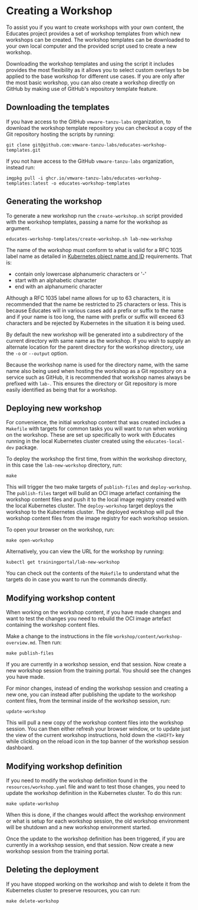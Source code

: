 Creating a Workshop
===================

To assist you if you want to create workshops with your own content, the Educates project provides a set of workshop templates from which new workshops can be created. The workshop templates can be downloaded to your own local computer and the provided script used to create a new workshop.

Downloading the workshop templates and using the script it includes provides the most flexibility as it allows you to select custom overlays to be applied to the base workshop for different use cases. If you are only after the most basic workshop, you can also create a workshop directly on GitHub by making use of GitHub's repository template feature.

Downloading the templates
-------------------------

If you have access to the GitHub `vmware-tanzu-labs` organization, to download the workshop template repository you can checkout a copy of the Git repository hosting the scripts by running:

```
git clone git@github.com:vmware-tanzu-labs/educates-workshop-templates.git
```

If you not have access to the GitHub `vmware-tanzu-labs` organization, instead run:

```
imgpkg pull -i ghcr.io/vmware-tanzu-labs/educates-workshop-templates:latest -o educates-workshop-templates
```

Generating the workshop
-----------------------

To generate a new workshop run the `create-workshop.sh` script provided with the workshop templates, passing a name for the workshop as argument.

```
educates-workshop-templates/create-workshop.sh lab-new-workshop
```

The name of the workshop must conform to what is valid for a RFC 1035 label name as detailed in [Kubernetes object name and ID](https://kubernetes.io/docs/concepts/overview/working-with-objects/names/) requirements. That is:

* contain only lowercase alphanumeric characters or '-'
* start with an alphabetic character
* end with an alphanumeric character

Although a RFC 1035 label name allows for up to 63 characters, it is recommended that the name be restricted to 25 characters or less. This is because Educates will in various cases add a prefix or suffix to the name and if your name is too long, the name with prefix or suffix will exceed 63 characters and be rejected by Kubernetes in the situation it is being used.

By default the new workshop will be generated into a subdirectory of the current directory with same name as the workshop. If you wish to supply an alternate location for the parent directory for the workshop directory, use the `-o` or `--output` option.

Because the workshop name is used for the directory name, with the same name also being used when hosting the workshop as a Git repository on a service such as GitHub, it is recommended that workshop names always be prefixed with `lab-`. This ensures the directory or Git repository is more easily identified as being that for a workshop.

Deploying new workshop
----------------------

For convenience, the initial workshop content that was created includes a `Makefile` with targets for common tasks you will want to run when working on the workshop. These are set up specifically to work with Educates running in the local Kubernetes cluster created using the `educates-local-dev` package.

To deploy the workshop the first time, from within the workshop directory, in this case the `lab-new-workshop` directory, run:

```
make
```

This will trigger the two make targets of `publish-files` and `deploy-workshop`. The `publish-files` target will build an OCI image artefact containing the workshop content files and push it to the local image registry created with the local Kubernetes cluster. The `deploy-workshop` target deploys the workshop to the Kubernetes cluster. The deployed workshop will pull the workshop content files from the image registry for each workshop session.

To open your browser on the workshop, run:

```
make open-workshop
```

Alternatively, you can view the URL for the workshop by running:

```
kubectl get trainingportal/lab-new-workshop
```

You can check out the contents of the `Makefile` to understand what the targets do in case you want to run the commands directly.

Modifying workshop content
--------------------------

When working on the workshop content, if you have made changes and want to test the changes you need to rebuild the OCI image artefact containing the workshop content files.

Make a change to the instructions in the file `workshop/content/workshop-overview.md`. Then run:

```
make publish-files
```

If you are currently in a workshop session, end that session. Now create a new workshop session from the training portal. You should see the changes you have made.

For minor changes, instead of ending the workshop session and creating a new one, you can instead after publishing the update to the workshop content files, from the terminal inside of the workshop session, run:

```
update-workshop
```

This will pull a new copy of the workshop content files into the workshop session. You can then either refresh your browser window, or to update just the view of the current workshop instructions, hold down the `<SHIFT>` key while clicking on the reload icon in the top banner of the workshop session dashboard.

Modifying workshop definition
-----------------------------

If you need to modify the workshop definition found in the `resources/workshop.yaml` file and want to test those changes, you need to update the workshop definition in the Kubernetes cluster. To do this run:

```
make update-workshop
```

When this is done, if the changes would affect the workshop environment or what is setup for each workshop session, the old workshop environment will be shutdown and a new workshop environment started.

Once the update to the workshop definition has been triggered, if you are currently in a workshop session, end that session. Now create a new workshop session from the training portal.

Deleting the deployment
-----------------------

If you have stopped working on the workshop and wish to delete it from the Kubernetes cluster to preserve resources, you can run:

```
make delete-workshop
```
